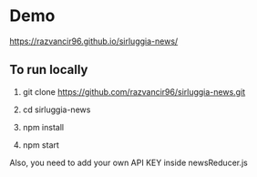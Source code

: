 # Demo

https://razvancir96.github.io/sirluggia-news/

## To run locally

1. git clone https://github.com/razvancir96/sirluggia-news.git

2. cd sirluggia-news

3. npm install

4. npm start

Also, you need to add your own API KEY inside newsReducer.js

